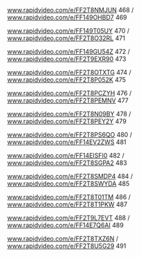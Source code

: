www.rapidvideo.com/e/FF2T8NMJUN 468 / www.rapidvideo.com/e/FF149OHBD7 469

www.rapidvideo.com/e/FF149T05UY 470 / www.rapidvideo.com/e/FF2T8O32RL 471

www.rapidvideo.com/e/FF149GU54Z 472 / www.rapidvideo.com/e/FF2T9EXR90 473

www.rapidvideo.com/e/FF2T8OTXTG 474 / www.rapidvideo.com/e/FF2T8P052K 475

www.rapidvideo.com/e/FF2T8PCZYH 476 / www.rapidvideo.com/e/FF2T8PEMNV 477

www.rapidvideo.com/e/FF2T8N09BY 478 / www.rapidvideo.com/e/FF2T8PEY2Y 479

www.rapidvideo.com/e/FF2T8PS6QO 480 / www.rapidvideo.com/e/FF14EV2ZWS 481

www.rapidvideo.com/e/FF14EISFI0 482 / www.rapidvideo.com/e/FF2T8SGPA2 483

www.rapidvideo.com/e/FF2T8SMDP4 484 / www.rapidvideo.com/e/FF2T8SWYDA 485

www.rapidvideo.com/e/FF2T8T01TM 486 / www.rapidvideo.com/e/FF2T8T1PKW 487

www.rapidvideo.com/e/FF2T9L7EVT 488 / www.rapidvideo.com/e/FF14E7Q6AI 489

www.rapidvideo.com/e/FF2T8TXZ6N / www.rapidvideo.com/e/FF2T8U5G29 491
